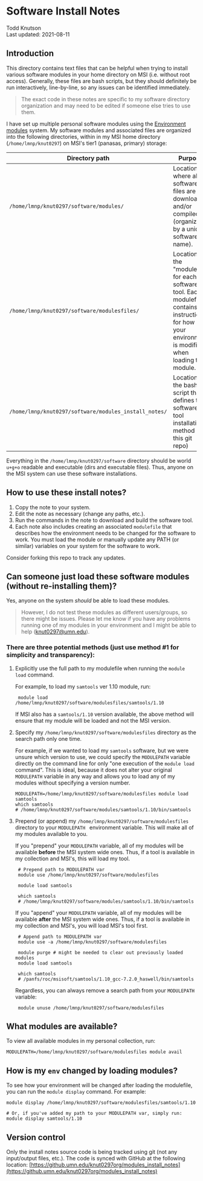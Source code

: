 
# Software Install Notes

Todd Knutson  
Last updated: 2021-08-11

## Introduction


This directory contains text files that can be helpful when trying to install various software modules in your home directory on MSI (i.e. without root access). Generally, these files are bash scripts, but they should definitely be run interactively, line-by-line, so any issues can be identified immediately.

>The exact code in these notes are specific to my software directory organization and may need to be edited if someone else tries to use them.


I have set up multiple personal software modules using the [Environment modules](http://modules.sourceforge.net) system. My software modules and associated files are organized into the following directories, within in my MSI home directory (`/home/lmnp/knut0297`) on MSI's tier1 (panasas, primary) storage:

| Directory path | Purpose |
|----------------|---------|
|`/home/lmnp/knut0297/software/modules/`| Location where all software files are downloaded and/or compiled (organized by a unique software name).|
|`/home/lmnp/knut0297/software/modulesfiles/`| Location of the "modulefile" for each software tool. Each modulefile contains the instructions for how your environment is modified when loading the module. |
|`/home/lmnp/knut0297/software/modules_install_notes/`| Location of the bash script that defines the software tool installation method (i.e. this git repo)|




Everything in the `/home/lmnp/knut0297/software` directory should be world `u+g+o` readable and executable (dirs and executable files). Thus, anyone on the MSI system can use these software installations.


## How to use these install notes?

1. Copy the note to your system.
2. Edit the note as necessary (change any paths, etc.).
3. Run the commands in the note to download and build the software tool.
4. Each note also includes creating an associated `modulefile` that describes how the environment needs to be changed for the software to work. You must load the module or manually update any PATH (or similar) variables on your system for the software to work. 


Consider forking this repo to track any updates.


## Can someone just load these software modules (without re-installing them)?

Yes, anyone on the system *should* be able to load these modules. 

> However, I do not test these modules as different users/groups, so there might be issues. Please let me know if you have any problems running one of my modules in your environment and I might be able to help (knut0297@umn.edu).


### There are three potential methods (just use method #1 for simplicity and transparency):

1. Explicitly use the full path to my modulefile when running the `module load` command.

	For example, to load my `samtools` ver 1.10 module, run:

		module load /home/lmnp/knut0297/software/modulesfiles/samtools/1.10

    If MSI also has a `samtools/1.10` version available, the above method will ensure that my module will be loaded and not the MSI version.
    
    


2. Specify my `/home/lmnp/knut0297/software/modulesfiles` directory as the search path only one time.

	For example, if we wanted to load my `samtools` software, but we were unsure which version to use, we could specify the `MODULEPATH` variable directly on the command line for only "one execution of the `module load` command". This is ideal, because it does not alter your original `MODULEPATH` variable in any way and allows you to load any of my modules without specifying a version number.
	
	```
	MODULEPATH=/home/lmnp/knut0297/software/modulesfiles module load samtools
	which samtools
	# /home/lmnp/knut0297/software/modules/samtools/1.10/bin/samtools
	```



3. Prepend (or append) my `/home/lmnp/knut0297/software/modulesfiles` directory to your `MODULEPATH ` environment variable. This will make all of my modules available to you.


	If you "prepend" your `MODULEPATH` variable, all of my modules will be available __before__ the MSI system wide ones. Thus, if a tool is available in my collection and MSI's, this will load my tool.

		# Prepend path to MODULEPATH var
		module use /home/lmnp/knut0297/software/modulesfiles
		
		module load samtools
		
		which samtools
		# /home/lmnp/knut0297/software/modules/samtools/1.10/bin/samtools
	
	If you "append" your `MODULEPATH` variable, all of my modules will be available __after__ the MSI system wide ones. Thus, if a tool is available in my collection and MSI's, you will load MSI's tool first. 
	
		# Append path to MODULEPATH var
		module use -a /home/lmnp/knut0297/software/modulesfiles
		
		module purge # might be needed to clear out previously loaded modules
		module load samtools
		
		which samtools
		# /panfs/roc/msisoft/samtools/1.10_gcc-7.2.0_haswell/bin/samtools

	Regardless, you can always remove a search path from your `MODULEPATH` variable:
	
		module unuse /home/lmnp/knut0297/software/modulesfiles






## What modules are available?
	

To view all available modules in my personal collection, run:

	MODULEPATH=/home/lmnp/knut0297/software/modulesfiles module avail
	

## How is my `env` changed by loading modules?

To see how your environment will be changed after loading the modulefile, you can run the `module display` command. For example:


	module display /home/lmnp/knut0297/software/modulesfiles/samtools/1.10
	
	# Or, if you've added my path to your MODULEPATH var, simply run:
	module display samtools/1.10












## Version control
Only the install notes source code is being tracked using git (not any input/output files, etc.). The code is synced with GitHub at the following location: 
[https://github.umn.edu/knut0297org/modules_install_notes](https://github.umn.edu/knut0297org/modules_install_notes)



